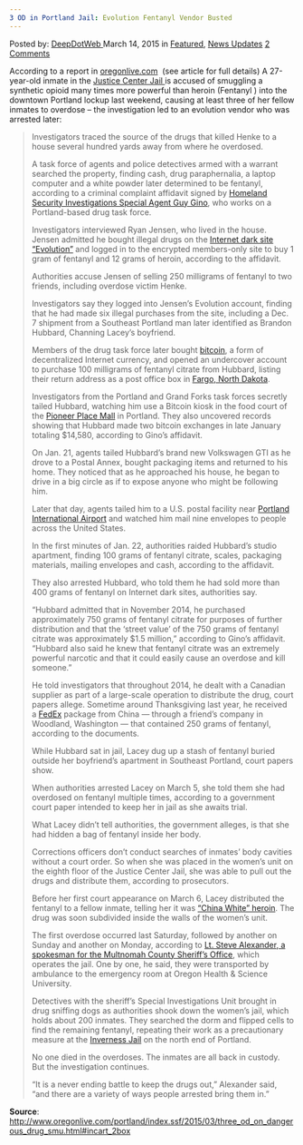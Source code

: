```yaml
---
3 OD in Portland Jail: Evolution Fentanyl Vendor Busted
---
```

<article class="post-listing post-9469 post type-post status-publish format-standard has-post-thumbnail hentry  tag-busted tag-evolution tag-fentanyl tag-od tag-portland tag-vendor">
<div class="post-inner">
<span>Posted by: <a href="https://www.deepdotweb.com/author/admin/" title="">DeepDotWeb </a></span>
<span>March 14, 2015</span>
<span>in <a href="https://www.deepdotweb.com/category/deepdot-news/" rel="category tag">Featured</a>, <a href="https://www.deepdotweb.com/category/news-updates/" rel="category tag">News Updates</a></span>
<span><a href="https://www.deepdotweb.com/2015/03/14/3-od-in-portland-jail-evolution-fentanyl-vendor-busted/#comments">2 Comments</a></span>


<p>According to a report in <a href="http://www.oregonlive.com/portland/index.ssf/2015/03/three_od_on_dangerous_drug_smu.html#incart_2box">oregonlive.com</a>  (see article for full details) A 27-year-old inmate in the <a href="http://www.jailexchange.com/countyjails/oregon/multnomah/multnomah_county_detention_center.aspx">Justice Center Jail </a>is accused of smuggling a synthetic opioid many times more powerful than heroin (Fentanyl ) into the downtown Portland lockup last weekend, causing at least three of her fellow inmates to overdose &#8211; the investigation led to an evolution vendor who was arrested later:</p>
<blockquote><p>Investigators traced the source of the drugs that killed Henke to a house several hundred yards away from where he overdosed.</p>
<p>A task force of agents and police detectives armed with a warrant searched the property, finding cash, drug paraphernalia, a laptop computer and a white powder later determined to be fentanyl, according to a criminal complaint affidavit signed by <a href="http://www.oregonlive.com/pacific-northwest-news/index.ssf/2013/06/drug_cartels_in_oregon_rise_an.html">Homeland Security Investigations Special Agent Guy Gino</a>, who works on a Portland-based drug task force.</p>
<p>Investigators interviewed Ryan Jensen, who lived in the house. Jensen admitted he bought illegal drugs on the <a href="http://www.deepdotweb.com/2013/10/28/updated-llist-of-hidden-marketplaces-tor-i2p/">Internet dark site &#8220;Evolution&#8221;</a> and logged in to the encrypted members-only site to buy 1 gram of fentanyl and 12 grams of heroin, according to the affidavit.</p>
<p>Authorities accuse Jensen of selling 250 milligrams of fentanyl to two friends, including overdose victim Henke.</p>
<p>Investigators say they logged into Jensen&#8217;s Evolution account, finding that he had made six illegal purchases from the site, including a Dec. 7 shipment from a Southeast Portland man later identified as Brandon Hubbard, Channing Lacey&#8217;s boyfriend.</p>
<p>Members of the drug task force later bought <a href="https://bitcoin.org/en/">bitcoin</a>, a form of decentralized Internet currency, and opened an undercover account to purchase 100 milligrams of fentanyl citrate from Hubbard, listing their return address as a post office box in <a href="http://www.cityoffargo.com/">Fargo, North Dakota</a>.</p>
<p>Investigators from the Portland and Grand Forks task forces secretly tailed Hubbard, watching him use a Bitcoin kiosk in the food court of the <a href="http://www.pioneerplace.com/">Pioneer Place Mall</a> in Portland. They also uncovered records showing that Hubbard made two bitcoin exchanges in late January totaling $14,580, according to Gino&#8217;s affidavit.</p>
<p>On Jan. 21, agents tailed Hubbard&#8217;s brand new Volkswagen GTI as he drove to a Postal Annex, bought packaging items and returned to his home. They noticed that as he approached his house, he began to drive in a big circle as if to expose anyone who might be following him.</p>
<p>Later that day, agents tailed him to a U.S. postal facility near <a href="http://www.oregonlive.com/travel/index.ssf/pdx-airport-flight-delays-flight-tracker.html">Portland International Airport</a> and watched him mail nine envelopes to people across the United States.</p>
<p>In the first minutes of Jan. 22, authorities raided Hubbard&#8217;s studio apartment, finding 100 grams of fentanyl citrate, scales, packaging materials, mailing envelopes and cash, according to the affidavit.</p>
<p>They also arrested Hubbard, who told them he had sold more than 400 grams of fentanyl on Internet dark sites, authorities say.</p>
<p>&#8220;Hubbard admitted that in November 2014, he purchased approximately 750 grams of fentanyl citrate for purposes of further distribution and that the &#8216;street value&#8217; of the 750 grams of fentanyl citrate was approximately $1.5 million,&#8221; according to Gino&#8217;s affidavit. &#8220;Hubbard also said he knew that fentanyl citrate was an extremely powerful narcotic and that it could easily cause an overdose and kill someone.&#8221;</p>
<p>He told investigators that throughout 2014, he dealt with a Canadian supplier as part of a large-scale operation to distribute the drug, court papers allege. Sometime around Thanksgiving last year, he received a <a href="http://local.fedex.com/or/portland/office-5128/?cmp=LOC-1001545-3-1-971-1110000-US-US-EN-FEDPACKPLUS5128">FedEx</a> package from China &#8212; through a friend&#8217;s company in Woodland, Washington &#8212; that contained 250 grams of fentanyl, according to the documents.</p>
<p>While Hubbard sat in jail, Lacey dug up a stash of fentanyl buried outside her boyfriend&#8217;s apartment in Southeast Portland, court papers show.</p>
<p>When authorities arrested Lacey on March 5, she told them she had overdosed on fentanyl multiple times, according to a government court paper intended to keep her in jail as she awaits trial.</p>
<p>What Lacey didn&#8217;t tell authorities, the government alleges, is that she had hidden a bag of fentanyl inside her body.</p>
<p>Corrections officers don&#8217;t conduct searches of inmates&#8217; body cavities without a court order. So when she was placed in the women&#8217;s unit on the eighth floor of the Justice Center Jail, she was able to pull out the drugs and distribute them, according to prosecutors.</p>
<p>Before her first court appearance on March 6, Lacey distributed the fentanyl to a fellow inmate, telling her it was <a href="http://www.oregonlive.com/portland/index.ssf/2010/09/prosecutors_book_illustrates_h.html">&#8220;China White&#8221; heroin</a>. The drug was soon subdivided inside the walls of the women&#8217;s unit.</p>
<p>The first overdose occurred last Saturday, followed by another on Sunday and another on Monday, according to <a href="http://www.oregonlive.com/portland/index.ssf/2015/01/report_suicide_watch_at_multno.html">Lt. Steve Alexander, a spokesman for the Multnomah County Sheriff&#8217;s Office</a>, which operates the jail. One by one, he said, they were transported by ambulance to the emergency room at Oregon Health &amp; Science University.</p>
<p>Detectives with the sheriff&#8217;s Special Investigations Unit brought in drug sniffing dogs as authorities shook down the women&#8217;s jail, which holds about 200 inmates. They searched the dorm and flipped cells to find the remaining fentanyl, repeating their work as a precautionary measure at the <a href="http://www3.multco.us/countyproperties/BuildingGeneralInformation.aspx?bldgnbr=314">Inverness Jail</a> on the north end of Portland.</p>
<p>No one died in the overdoses. The inmates are all back in custody. But the investigation continues.</p>
<p>&#8220;It is a never ending battle to keep the drugs out,&#8221; Alexander said, &#8220;and there are a variety of ways people arrested bring them in.&#8221;</p></blockquote>
<p><strong>Source</strong>: <a href="http://www.oregonlive.com/portland/index.ssf/2015/03/three_od_on_dangerous_drug_smu.html#incart_2box">http://www.oregonlive.com/portland/index.ssf/2015/03/three_od_on_dangerous_drug_smu.html#incart_2box</a></p>
</div>
<span style="display:none"> <a href="https://www.deepdotweb.com/tag/evolution/" rel="tag">evolution</a> <a href="https://www.deepdotweb.com/tag/fentanyl/" rel="tag">fentanyl</a> <a href="https://www.deepdotweb.com/tag/jail/" rel="tag">jail</a> <a href="https://www.deepdotweb.com/tag/od/" rel="tag">od</a> <a href="https://www.deepdotweb.com/tag/portland/" rel="tag">portland</a> <a href="https://www.deepdotweb.com/tag/vendor/" rel="tag">vendor</a></span> <span style="display:none" class="updated">2015-03-14